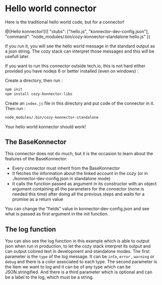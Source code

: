 # Hello world connector

Here is the traditional hello world code, but for a connector!

@[Hello konnector!]({ "stubs": ["hello.js", "konnector-dev-config.json"], "command": "node_modules/.bin/cozy-konnector-standalone hello.js" })

If you run it, you will see the hello world message in the standard output as a json string. The
cozy stack can interpret those messages and this will be usefull later.

If you want to run this connector outside tech.io, this is not hard either provided you have nodejs
6 or better installed (even on windows) :

Create a directory, then run :

```sh
npm init
npm install cozy-konnector-libs
```

Create an `index.js` file in this directory and put code of the connector in it.
Then run :

```sh
node_modules/.bin/cozy-konnector-standalone
```

Your hello world konnector should work!

## The BaseKonnector

This connector does not do much, but it is the occasion to learn about the features of the
BaseKonnector:

- Every connector must inherit from the BaseKonnector
- It fetches the information about the linked account in the cozy (or in ./konnector-dev-config.json in standalone mode)
- It calls the function passed as argument in its constructor with an object argument containing
  all the parameters for the connector (none is needed this time) after doing all the previous steps
  and waits for a promise as a return value

You can change the "fields" value in konnector-dev-config.json and see what is passed as first argument in
the init function.

## The log function

You can also see the log function in this example which is able to output json when run in
production, to let the cozy stack interpret its output and can output colored text in development
and standalone modes. The first parameter is the `type` of the log message. It can be `info`,
`error`
, `warning` or `debug` and there is a color associated to each type. The second parameter is the item
we want to log and it can be of any type which can be JSON.stringified. And there is a third
parameter which is optional and can be a label to the log, which must be a string.
